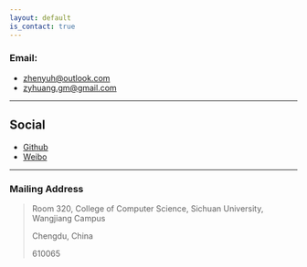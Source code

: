 ```yaml
---
layout: default
is_contact: true
---
```


### Email: 

* [zhenyuh@outlook.com](mailto:zhenyuh@outlook.com)
* [zyhuang.gm@gmail.com](mailto:zyhuang.gm@gmail.com)

---

## Social

- [Github](https://github.com/hi-zhenyu)
- [Weibo](https://weibo.com/u/5271262591)

---

### Mailing Address

> Room 320, College of Computer Science, Sichuan University, Wangjiang Campus
>
> Chengdu, China
>
> 610065



   
